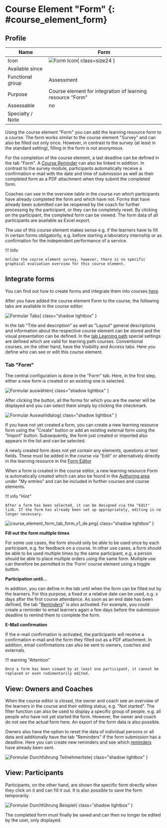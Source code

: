 # Course Element "Form"  {: #course_element_form}

## Profile

Name | Form
---------|----------
Icon | ![Form Icon](assets/course_element_form_icon.png){ class=size24 }
Available since | 
Functional group | Assessment
Purpose | Course element for integration of learning resource "Form"
Assessable | no
Specialty / Note | 



Using the course element "Form" you can add the learning resource form to a course. The form works similar to the course element "Survey" and can also be filled out only once. However, in contrast to the survey (at least in the standard setting), filling in the form is not anonymous. 

For the completion of the course element, a last deadline can be defined in the tab "Form". A [Course Reminder](../learningresources/Course_Reminders.md) can also be linked in addition. In contrast to the survey module, participants automatically receive a confirmation e-mail with the date and time of submission as well as their completed form as a PDF attachment when they submit the completed form.

Coaches can see in the overview table in the course run which participants have already completed the form and which have not. Forms that have already been submitted can be reopened by the coach for further processing by the participant, or they can be completely reset. By clicking on the participant, the completed form can be viewed. The form data of all participants are available as Excel export.

The use of this course element makes sense e.g. if the learners have to fill in certain forms obligatorily, e.g. before starting a laboratory internship or as confirmation for the independent performance of a service.

!!! Info 

    Unlike the course element survey, however, there is no specific graphical evaluation overview for this course element.


## Integrate forms

You can find out how to create forms and integrate them into courses [here](../forms/Three_Steps_to_your_Form.md).

After you have added the course element Form to the course, the following tabs are available in the course editor:

![Formular Tabs](assets/Formular_Tabs1.jpg){ class="shadow lightbox" }

In the tab "Title and description" as well as "Layout" general descriptions and information about the respective course element can be stored and the visual presentation can be defined. In the [tab Learning path](../learningresources/Learning_path_course_Course_editor.md) special settings are defined which are valid for learning path courses. Conventional courses, on the other hand, have the Visibility and Access tabs. Here you define who can see or edit this course element.

### Tab "Form"

The central configuration is done in the "Form" tab. Here, in the first step, either a new form is created or an existing one is selected.

![Formular auswählen](assets/Formular_waehlen.jpg){ class="shadow lightbox" }

After clicking the button, all the forms for which you are the owner will be displayed and you can select them simply by clicking the checkmark.

![Formular Auswahldialog](assets/Formular_auswahlmenue1.jpg){ class="shadow lightbox" }

If you have not yet created a form, you can create a new learning resource form using the "Create" button or add an existing external form using the "Import" button. Subsequently, the form just created or imported also appears in the list and can be selected.

A newly created form does not yet contain any elements, questions or text fields. These must be added in the course via "Edit" or alternatively directly in the learning resource in the [Form Editor](../learningresources/Form_editor_Questionnaire_editor.md)

When a form is created in the course editor, a new learning resource Form is automatically created which can also be found in the [Authoring area](../area_modules/Authoring.md) under "My entries" and can be included in further courses and course elements.

!!! info "Hint"

    After a form has been selected, it can be designed via the "Edit" link. If the form has already been set up appropriately, editing is no longer necessary.

![course_element_form_tab_form_v1_de.png](assets/course_element_form_tab_form_v1_de.png){ class="shadow lightbox" }

**Fill out the form multiple times**

For some use cases, the form should only be able to be used once by each participant, e.g. for feedback on a course.
In other use cases, a form should be able to be used multiple times by the same participant, e.g. a person should be able to place multiple orders using the same form. 
Multiple use can therefore be permitted in the ‘Form’ course element using a toggle button.

**Participation until...**

In addition, you can define in the tab until when the form can be filled out by the learners. For this purpose, a fixed or a relative date can be used, e.g. x days after the first course attendance. As soon as an end date has been defined, the tab "[Reminders](../learningresources/Course_Reminders.md)" is also activated. For example, you could create a reminder to email learners again a few days before the submission deadline to remind them to complete the form.

**E-Mail confirmation**

If the e-mail confirmation is activated, the participants will receive a confirmation e-mail and the form they filled out as a PDF attachment. In addition, email confirmations can also be sent to owners, coaches and externals.

!!! warning "Attention"

    Once a form has been viewed by at least one participant, it cannot be replaced or even rudimentarily edited.


## View: Owners and Coaches

When the course editor is closed, the owner and coach see an overview of the learners in the course and their editing status, e.g. "Not started". The filter function can also be used to display a specific group of people, e.g. all people who have not yet started the form. However, the owner and coach do not see the actual form here. An export of the form data is also possible.

Owners also have the option to reset the data of individual persons or all data and additionally have the tab "Reminders" if the form submission has a deadline. Here you can create new reminders and see which [reminders](../learningresources/Course_Reminders.md) have already been sent.

![Formular Durchführung Teilnehmerliste](assets/Fromular_kursrun.png){ class="shadow lightbox" }

## View: Participants

Participants, on the other hand, are shown the specific form directly when they click on it and can fill it out. It is also possible to save the form temporarily.

![Formular Durchführung Beispiel](assets/Formular_Beispiel_Kurs.jpg){ class="shadow lightbox" }

The completed form must finally be saved and can then no longer be edited by the user, only displayed.
